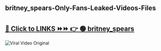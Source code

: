 
 ## britney_spears-Only-Fans-Leaked-Videos-Files

# <h2><a href="https://mediaupload.pro?britney_spears">🔗 Click to LINKS ⏩⏩ 👉 🟢 britney_spears </a></h2>

<a href="https://mediaupload.pro?britney_spears" rel="nofollow" data-target="animated-image.originalLink"><img src="https://i.ibb.co.com/xMMVF88/686577567.gif" alt="Viral Video Original" style="max-width: 100%; display: inline-block;" data-target="animated-image.originalImage"></a>